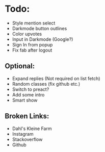 # Todo:

- Style mention select
- Darkmode button outlines
- Color upvotes
- Input in Darkmode (Google?)
- Sign In from popup
- Fix fab after logout

## Optional:

- Expand replies (Not required on list fetch)
- Random classes (fix github etc.)
- Switch to preact?
- Add some intro
- Smart show

## Broken Links:

- Dahl's Kleine Farm
- Instagram
- Stackoverflow
- Github
